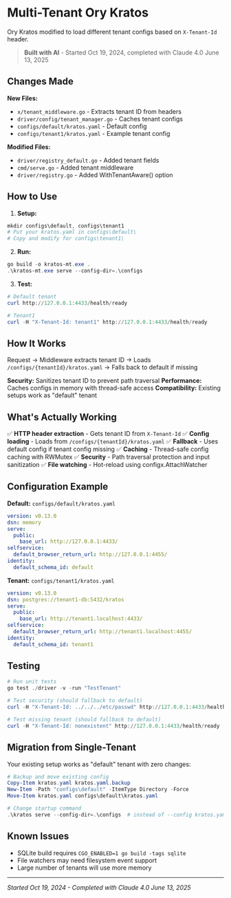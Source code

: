 # Multi-Tenant Ory Kratos

Ory Kratos modified to load different tenant configs based on `X-Tenant-Id` header.

> **Built with AI** - Started Oct 19, 2024, completed with Claude 4.0 June 13, 2025

## Changes Made

**New Files:**
- `x/tenant_middleware.go` - Extracts tenant ID from headers
- `driver/config/tenant_manager.go` - Caches tenant configs
- `configs/default/kratos.yaml` - Default config
- `configs/tenant1/kratos.yaml` - Example tenant config

**Modified Files:**
- `driver/registry_default.go` - Added tenant fields
- `cmd/serve.go` - Added tenant middleware
- `driver/registry.go` - Added WithTenantAware() option

## How to Use

1. **Setup:**
```powershell
mkdir configs\default, configs\tenant1
# Put your kratos.yaml in configs\default\
# Copy and modify for configs\tenant1\
```

2. **Run:**
```powershell
go build -o kratos-mt.exe .
.\kratos-mt.exe serve --config-dir=.\configs
```

3. **Test:**
```powershell
# Default tenant
curl http://127.0.0.1:4433/health/ready

# Tenant1
curl -H "X-Tenant-Id: tenant1" http://127.0.0.1:4433/health/ready
```

## How It Works

Request → Middleware extracts tenant ID → Loads `/configs/{tenantId}/kratos.yaml` → Falls back to default if missing

**Security:** Sanitizes tenant ID to prevent path traversal
**Performance:** Caches configs in memory with thread-safe access
**Compatibility:** Existing setups work as "default" tenant

## What's Actually Working

✅ **HTTP header extraction** - Gets tenant ID from `X-Tenant-Id`
✅ **Config loading** - Loads from `/configs/{tenantId}/kratos.yaml`
✅ **Fallback** - Uses default config if tenant config missing
✅ **Caching** - Thread-safe config caching with RWMutex
✅ **Security** - Path traversal protection and input sanitization
✅ **File watching** - Hot-reload using configx.AttachWatcher

## Configuration Example

**Default:** `configs/default/kratos.yaml`
```yaml
version: v0.13.0
dsn: memory
serve:
  public:
    base_url: http://127.0.0.1:4433/
selfservice:
  default_browser_return_url: http://127.0.0.1:4455/
identity:
  default_schema_id: default
```

**Tenant:** `configs/tenant1/kratos.yaml`
```yaml
version: v0.13.0
dsn: postgres://tenant1-db:5432/kratos
serve:
  public:
    base_url: http://tenant1.localhost:4433/
selfservice:
  default_browser_return_url: http://tenant1.localhost:4455/
identity:
  default_schema_id: tenant1
```

## Testing

```powershell
# Run unit tests
go test ./driver -v -run "TestTenant"

# Test security (should fallback to default)
curl -H "X-Tenant-Id: ../../../etc/passwd" http://127.0.0.1:4433/health/ready

# Test missing tenant (should fallback to default)
curl -H "X-Tenant-Id: nonexistent" http://127.0.0.1:4433/health/ready
```

## Migration from Single-Tenant

Your existing setup works as "default" tenant with zero changes:

```powershell
# Backup and move existing config
Copy-Item kratos.yaml kratos.yaml.backup
New-Item -Path "configs\default" -ItemType Directory -Force
Move-Item kratos.yaml configs\default\kratos.yaml

# Change startup command
.\kratos serve --config-dir=.\configs  # instead of --config kratos.yaml
```

## Known Issues

- SQLite build requires `CGO_ENABLED=1 go build -tags sqlite`
- File watchers may need filesystem event support
- Large number of tenants will use more memory

---

*Started Oct 19, 2024 - Completed with Claude 4.0 June 13, 2025*
